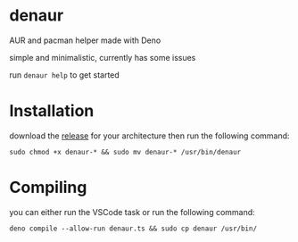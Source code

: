 # denaur
AUR and pacman helper made with Deno

simple and minimalistic, currently has some issues

run ``denaur help`` to get started

# Installation
download the [release](https://github.com/raxracks/denaur/releases) for your architecture then run the following command:
```
sudo chmod +x denaur-* && sudo mv denaur-* /usr/bin/denaur
```

# Compiling
you can either run the VSCode task or run the following command:
```
deno compile --allow-run denaur.ts && sudo cp denaur /usr/bin/
```

